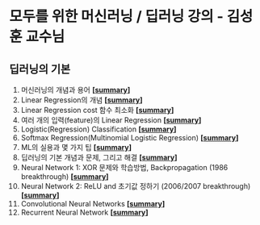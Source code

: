 # 모두를 위한 머신러닝 / 딥러닝 강의 - 김성훈 교수님

## 딥러닝의 기본
1. 머신러닝의 개념과 용어 **[[summary](https://github.com/sa11k/Deep_Learning/blob/master/%EB%A8%B8%EC%8B%A0%EB%9F%AC%EB%8B%9D%EC%9D%98%20%EA%B0%9C%EB%85%90%EA%B3%BC%20%EC%9A%A9%EC%96%B4.md)]**
2. Linear Regression의 개념 **[[summary](https://github.com/sa11k/Deep_Learning/blob/master/Linear%20Regression%EC%9D%98%20%EA%B0%9C%EB%85%90.md)]**
3. Linear Regression cost 함수 최소화 **[[summary](https://github.com/sa11k/Deep_Learning/blob/master/Linear%20Regression%20cost%20%ED%95%A8%EC%88%98%20%EC%B5%9C%EC%86%8C%ED%99%94.md)]**
4. 여러 개의 입력(feature)의 Linear Regression **[[summary](https://github.com/sa11k/Deep_Learning/blob/master/%EC%97%AC%EB%9F%AC%20%EA%B0%9C%EC%9D%98%20%EC%9E%85%EB%A0%A5(feature)%EC%9D%98%20Linear%20Regression.md)]**
5. Logistic(Regression) Classification **[[summary](https://github.com/sa11k/Deep_Learning/blob/master/Logistic(Regression)%20Classification.md)]**
6. Softmax Regression(Multinomial Logistic Regression) **[[summary](https://github.com/sa11k/Deep_Learning/blob/master/Softmax%20Regression(Multinomial%20Logistic%20Regression).md)]**
7. ML의 실용과 몇 가지 팁 **[[summary](https://github.com/sa11k/Deep_Learning/blob/master/ML%EC%9D%98%20%EC%8B%A4%EC%9A%A9%EA%B3%BC%20%EB%AA%87%20%EA%B0%80%EC%A7%80%20%ED%8C%81.md)]**
8. 딥러닝의 기본 개념과 문제, 그리고 해결 **[[summary](https://github.com/sa11k/Deep_Learning/blob/master/%EB%94%A5%EB%9F%AC%EB%8B%9D%EC%9D%98%20%EA%B8%B0%EB%B3%B8%20%EA%B0%9C%EB%85%90%EA%B3%BC%20%EB%AC%B8%EC%A0%9C%2C%20%EA%B7%B8%EB%A6%AC%EA%B3%A0%20%ED%95%B4%EA%B2%B0.md)]**
9. Neural Network 1: XOR 문제와 학습방법, Backpropagation (1986 breakthrough) **[[summary](https://github.com/sa11k/Deep_Learning/blob/master/Neural%20Network%201%20-%20XOR%20%EB%AC%B8%EC%A0%9C%EC%99%80%20%ED%95%99%EC%8A%B5%EB%B0%A9%EB%B2%95%2C%20Backpropagation%20(1986%20breakthrough).md)]**
10. Neural Network 2: ReLU and 초기값 정하기 (2006/2007 breakthrough) **[[summary]()]**
11. Convolutional Neural Networks **[[summary]()]**
12. Recurrent Neural Network **[[summary]()]**